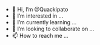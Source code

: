 - 👋 Hi, I’m @Quackipato
- 👀 I’m interested in ...
- 🌱 I’m currently learning ...
- 💞️ I’m looking to collaborate on ...
- 📫 How to reach me ...

<!---
Quackipato/Quackipato is a ✨ special ✨ repository because its `README.md` (this file) appears on your GitHub profile.
You can click the Preview link to take a look at your changes.
--->
